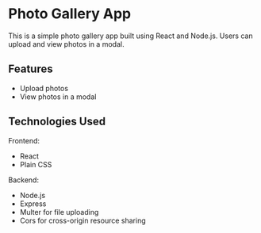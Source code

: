 # Photo Gallery App

This is a simple photo gallery app built using React and Node.js. Users can upload and view photos in a modal.

## Features

- Upload photos
- View photos in a modal

## Technologies Used

Frontend:
- React
- Plain CSS

Backend:
- Node.js
- Express
- Multer for file uploading
- Cors for cross-origin resource sharing